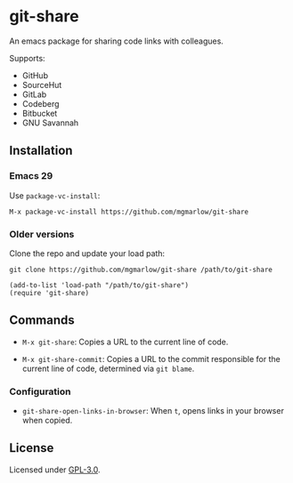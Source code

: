 # git-share

An emacs package for sharing code links with colleagues.

Supports:

- GitHub
- SourceHut
- GitLab
- Codeberg
- Bitbucket
- GNU Savannah

## Installation

### Emacs 29

Use `package-vc-install`:

```
M-x package-vc-install https://github.com/mgmarlow/git-share
```

### Older versions

Clone the repo and update your load path:

```
git clone https://github.com/mgmarlow/git-share /path/to/git-share
```

```
(add-to-list 'load-path "/path/to/git-share")
(require 'git-share)
```

## Commands

- `M-x git-share`: Copies a URL to the current line of code.

- `M-x git-share-commit`: Copies a URL to the commit responsible for
  the current line of code, determined via `git blame`.

### Configuration

- `git-share-open-links-in-browser`: When `t`, opens links in your
  browser when copied.

## License

Licensed under [GPL-3.0](./LICENSE).
